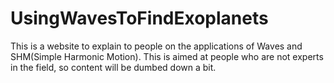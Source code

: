 # UsingWavesToFindExoplanets
This is a website to explain to people on the applications of Waves and SHM(Simple Harmonic Motion).
This is aimed at people who are not experts in the field, so content will be dumbed down a bit.
